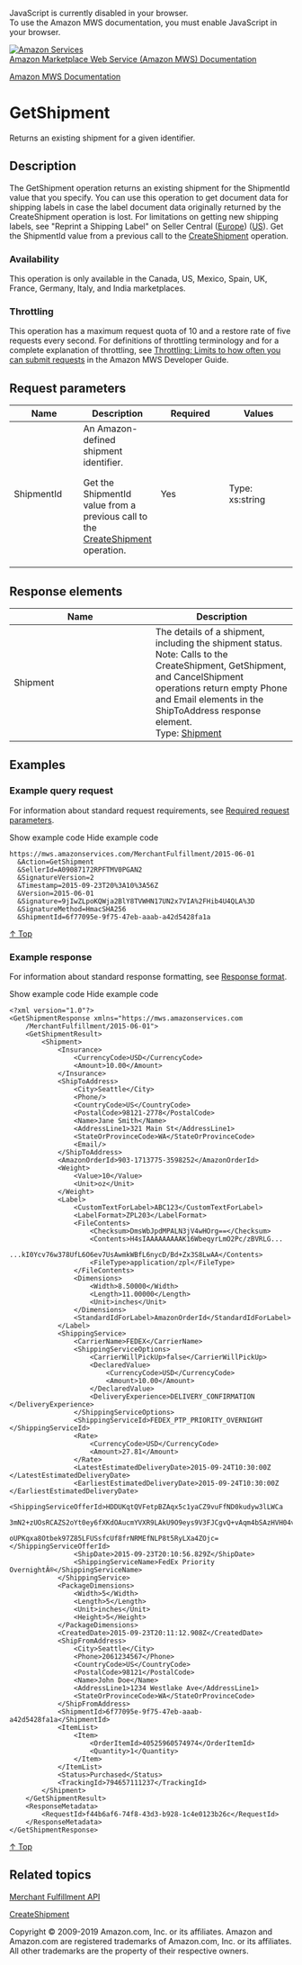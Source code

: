 <div id="MWSDX_noscript">

JavaScript is currently disabled in your browser.  
To use the Amazon MWS documentation, you must enable JavaScript in your
browser.

</div>

<div id="MWSDX_divtop">

[![Amazon
Services](https://images-na.ssl-images-amazon.com/images/G/08/mwsportal/fr_FR/amazonservices.gif
"Amazon Services")](http://services.amazon.fr)  
<span id="MWSDX_titlebar">[Amazon Marketplace Web Service (Amazon MWS)
Documentation](https://developer.amazonservices.fr/gp/mws/docs.html)</span>

</div>

<div id="MWSDX_divbottom">

<div id="MWSDX_divleft">

<div id="MWSDX_toc">

</div>

</div>

<div id="MWSDX_divright">

<div id="MWSDX_content">

<span id="MWSDX_breadcrumbs">[Amazon MWS
Documentation](https://developer.amazonservices.fr/gp/mws/docs.html)</span>

<div id="MerchFulFill_GetShipment" class="nested0">

# GetShipment

<div class="body">

<span class="ph">Returns an existing shipment for a given
identifier.</span>

</div>

<div id="Description" class="topic concept nested1">

## Description

<div class="body conbody">

The <span class="keyword apiname">GetShipment</span> operation returns
an existing shipment for the
<span class="keyword parmname">ShipmentId</span> value that you specify.
You can use this operation to get document data for shipping labels in
case the label document data originally returned by the
<span class="keyword apiname">CreateShipment</span> operation is lost.
For limitations on getting new shipping labels, see "Reprint a Shipping
Label" on Seller Central
([Europe](https://sellercentral.amazon.co.uk/gp/help/200202250))
([US](https://sellercentral.amazon.com/gp/help/200202250)).
<span class="ph">Get the
<span class="keyword parmname">ShipmentId</span> value from a previous
call to the [CreateShipment](MerchFulfill_CreateShipment.md)
operation.</span>

<div class="section">

### Availability

This operation is only available in the Canada, US, Mexico, Spain, UK,
France, Germany, Italy, and India marketplaces.

</div>

<div class="section">

### Throttling

<span class="ph">This operation has a maximum request quota of 10 and a
restore rate of five requests every second. For definitions of
throttling terminology and for a complete explanation of throttling, see
[Throttling: Limits to how often you can submit
requests](../dev_guide/DG_Throttling.md) in the
<span class="ph">Amazon MWS Developer Guide</span>.</span>

</div>

</div>

</div>

<div id="RequestParameters" class="topic reference nested1">

## Request parameters

<div class="body refbody">

<div class="tablenoborder">

<table id="RequestParameters__RequestParametersTable" class="table" data-cellpadding="4" data-cellspacing="0" data-summary="" data-frame="border" data-border="1" data-rules="all">
<colgroup>
<col style="width: 25%" />
<col style="width: 25%" />
<col style="width: 25%" />
<col style="width: 25%" />
</colgroup>
<thead>
<tr class="header">
<th>Name</th>
<th>Description</th>
<th>Required</th>
<th>Values</th>
</tr>
</thead>
<tbody>
<tr class="odd">
<td><span class="keyword parmname">ShipmentId</span></td>
<td><span id="RequestParameters__d37983e269" class="ph">An Amazon-defined shipment identifier.</span>
<p><span id="RequestParameters__d37983e272" class="ph">Get the <span class="keyword parmname">ShipmentId</span> value from a previous call to the <a href="MerchFulfill_CreateShipment.md" class="xref">CreateShipment</a> operation.</span></p></td>
<td>Yes</td>
<td><span class="ph">Type: xs:string</span></td>
</tr>
</tbody>
</table>

</div>

</div>

</div>

<div id="ResponseElements" class="topic reference nested1">

## Response elements

<div class="body refbody">

<div class="tablenoborder">

<table id="ResponseElements__ResponseElementsTable" class="table" data-cellpadding="4" data-cellspacing="0" data-summary="" data-frame="border" data-border="1" data-rules="all">
<colgroup>
<col style="width: 50%" />
<col style="width: 50%" />
</colgroup>
<thead>
<tr class="header">
<th>Name</th>
<th>Description</th>
</tr>
</thead>
<tbody>
<tr class="odd">
<td><span class="keyword parmname">Shipment</span></td>
<td><span class="ph">The details of a shipment, including the shipment status.</span>
<div class="p">
<div class="note note">
<span class="notetitle">Note:</span> Calls to the <span class="keyword apiname">CreateShipment</span>, <span class="keyword apiname">GetShipment</span>, and <span class="keyword apiname">CancelShipment</span> operations return empty <span class="keyword parmname">Phone</span> and <span class="keyword parmname">Email</span> elements in the <span class="keyword parmname">ShipToAddress</span> response element.
</div>
Type: <a href="MerchFulfill_Datatypes.md#Shipment" class="xref" title="The details of a shipment, including the shipment status.">Shipment</a>
</div></td>
</tr>
</tbody>
</table>

</div>

</div>

</div>

<div id="Examples" class="topic reference nested1">

## Examples

<div class="body refbody">

<div class="section">

### Example query request

<span class="ph">For information about standard request requirements,
see [Required request
parameters](../dev_guide/DG_RequiredRequestParameters.md).</span>

<span class="ph expander"> <span class="keyword parmname xshow">Show
example code</span> <span class="keyword parmname xhide">Hide example
code</span> </span>

<div class="sectiondiv content">

``` pre codeblock
https://mws.amazonservices.com/MerchantFulfillment/2015-06-01
  &Action=GetShipment
  &SellerId=A09087172RPFTMV0PGAN2
  &SignatureVersion=2
  &Timestamp=2015-09-23T20%3A10%3A56Z
  &Version=2015-06-01
  &Signature=9jIwZLpoKQWja2BlY8TVWHN17UN2x7VIA%2FHib4U4QLA%3D
  &SignatureMethod=HmacSHA256
  &ShipmentId=6f77095e-9f75-47eb-aaab-a42d5428fa1a
```

[↑ Top](#Examples)

</div>

</div>

<div class="section">

### Example response

<span class="ph">For information about standard response formatting, see
[Response format](../dev_guide/DG_ResponseFormat.md).</span>

<span class="ph expander"> <span class="keyword parmname xshow">Show
example code</span> <span class="keyword parmname xhide">Hide example
code</span> </span>

<div class="sectiondiv content">

``` pre codeblock
<?xml version="1.0"?>
<GetShipmentResponse xmlns="https://mws.amazonservices.com
    /MerchantFulfillment/2015-06-01">
    <GetShipmentResult>
        <Shipment>
            <Insurance>
                <CurrencyCode>USD</CurrencyCode>
                <Amount>10.00</Amount>
            </Insurance>
            <ShipToAddress>
                <City>Seattle</City>
                <Phone/>
                <CountryCode>US</CountryCode>
                <PostalCode>98121-2778</PostalCode>
                <Name>Jane Smith</Name>
                <AddressLine1>321 Main St</AddressLine1>
                <StateOrProvinceCode>WA</StateOrProvinceCode>
                <Email/>
            </ShipToAddress>
            <AmazonOrderId>903-1713775-3598252</AmazonOrderId>
            <Weight>
                <Value>10</Value>
                <Unit>oz</Unit>
            </Weight>
            <Label>
                <CustomTextForLabel>ABC123</CustomTextForLabel>
                <LabelFormat>ZPL203</LabelFormat>
                <FileContents>
                    <Checksum>DmsWbJpdMPALN3jV4wHOrg==</Checksum>
                    <Contents>H4sIAAAAAAAAAK16WbeqyrLmO2Pc/zBVRLG...
                        ...kI0Ycv76w378UfL6O6ev7UsAwmkWBfL6nycD/Bd+Zx3S8LwAA</Contents>
                    <FileType>application/zpl</FileType>                    
                </FileContents>
                <Dimensions>
                    <Width>8.50000</Width>
                    <Length>11.00000</Length>
                    <Unit>inches</Unit>
                </Dimensions>
                <StandardIdForLabel>AmazonOrderId</StandardIdForLabel>
            </Label>
            <ShippingService>
                <CarrierName>FEDEX</CarrierName>
                <ShippingServiceOptions>
                    <CarrierWillPickUp>false</CarrierWillPickUp>
                    <DeclaredValue>
                        <CurrencyCode>USD</CurrencyCode>
                        <Amount>10.00</Amount>
                    </DeclaredValue>
                    <DeliveryExperience>DELIVERY_CONFIRMATION </DeliveryExperience>
                </ShippingServiceOptions>
                <ShippingServiceId>FEDEX_PTP_PRIORITY_OVERNIGHT </ShippingServiceId>
                <Rate>
                    <CurrencyCode>USD</CurrencyCode>
                    <Amount>27.81</Amount>
                </Rate>
                <LatestEstimatedDeliveryDate>2015-09-24T10:30:00Z </LatestEstimatedDeliveryDate>
                <EarliestEstimatedDeliveryDate>2015-09-24T10:30:00Z </EarliestEstimatedDeliveryDate>
                <ShippingServiceOfferId>HDDUKqtQVFetpBZAqx5c1yaCZ9vuFfND0kudyw3lLWCa
                    3mN2+zUOsRCAZS2oYt0ey6fXKdOAucmYVXR9LAkU9O9eys9V3FJCgvQ+vAqm4bSAzHVH04vD8oLy
                    oUPKqxa8Otbek97Z85LFUSsfcUf8frNRMEfNLP8t5RyLXa4ZOjc=</ShippingServiceOfferId>
                <ShipDate>2015-09-23T20:10:56.829Z</ShipDate>
                <ShippingServiceName>FedEx Priority OvernightÂ®</ShippingServiceName>
            </ShippingService>
            <PackageDimensions>
                <Width>5</Width>
                <Length>5</Length>
                <Unit>inches</Unit>
                <Height>5</Height>
            </PackageDimensions>
            <CreatedDate>2015-09-23T20:11:12.908Z</CreatedDate>
            <ShipFromAddress>
                <City>Seattle</City>
                <Phone>2061234567</Phone>
                <CountryCode>US</CountryCode>
                <PostalCode>98121</PostalCode>
                <Name>John Doe</Name>
                <AddressLine1>1234 Westlake Ave</AddressLine1>
                <StateOrProvinceCode>WA</StateOrProvinceCode>
            </ShipFromAddress>
            <ShipmentId>6f77095e-9f75-47eb-aaab-a42d5428fa1a</ShipmentId>
            <ItemList>
                <Item>
                    <OrderItemId>40525960574974</OrderItemId>
                    <Quantity>1</Quantity>
                </Item>
            </ItemList>
            <Status>Purchased</Status>
            <TrackingId>794657111237</TrackingId>
        </Shipment>
    </GetShipmentResult>
    <ResponseMetadata>
        <RequestId>f44b6af6-74f8-43d3-b928-1c4e0123b26c</RequestId>
    </ResponseMetadata>
</GetShipmentResponse>
```

[↑ Top](#Examples)

</div>

</div>

</div>

</div>

<div id="RelatedTopics" class="topic nested1">

## Related topics

<div class="body">

[Merchant Fulfillment API](../merch_fulfill/MerchFulfill_Overview.md)

[CreateShipment](MerchFulfill_CreateShipment.md)

</div>

</div>

</div>

<div id="MWSDX_footer">

Copyright © 2009-2019 Amazon.com, Inc. or its affiliates. Amazon and
Amazon.com are registered trademarks of Amazon.com, Inc. or its
affiliates. All other trademarks are the property of their respective
owners.

</div>

</div>

</div>

<div style="clear: both;">

</div>

</div>
